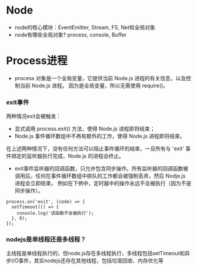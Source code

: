 # Node

+ node的核心模块：EventEmitter, Stream, FS, Net和全局对象
+ node有哪些全局对象? process, console, Buffer



# Process进程
+ process 对象是一个全局变量，它提供当前 Node.js 进程的有关信息，以及控制当前 Node.js 进程。 因为是全局变量，所以无需使用 require()。
### exit事件
 两种情况exit会被触发：
 - 显式调用 process.exit() 方法，使得 Node.js 进程即将结束；
 - Node.js 事件循环数组中不再有额外的工作，使得 Node.js 进程即将结束。

在上述两种情况下，没有任何方法可以阻止事件循环的结束，一旦所有与 'exit' 事件绑定的监听器执行完成，Node.js 的进程会终止。

+ exit事件监听器的回调函数，只允许包含同步操作。所有监听器的回调函数被调用后，任何在事件循环数组中排队的工作都会被强制丢弃，然后 Nodje.js 进程会立即结束。 例如在下例中，定时器中的操作永远不会被执行（因为不是同步操作）。
````
process.on('exit', (code) => {
  setTimeout(() => {
    console.log('该函数不会被执行');
  }, 0);
});
````

### nodejs是单线程还是多线程？
主线程是单线程执行的，但node.js存在多线程执行，多线程包括setTimeout和异步I/O事件，其实nodejs还存在其他线程，包括垃圾回收、内存优化等
